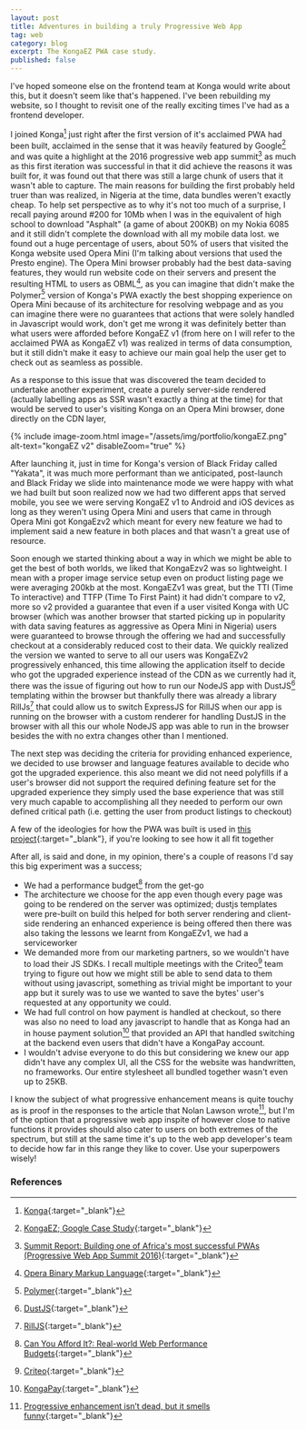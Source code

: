 ```yaml
---
layout: post
title: Adventures in building a truly Progressive Web App
tag: web
category: blog
excerpt: The KongaEZ PWA case study.
published: false
---
```


I've hoped someone else on the frontend team at Konga would write about this, but it doesn't seem like that's happened.
I've been rebuilding my website, so I thought to revisit one of the really exciting times I've had as a frontend developer.

I joined Konga[^1] just right after the first version of it's acclaimed PWA had been built,
acclaimed in the sense that it was heavily featured by Google[^2] and was quite a highlight at the 2016 progressive web app summit[^3] as much as this first iteration was successful in that it did achieve the reasons it was built for,
it was found out that there was still a large chunk of users that it wasn't able to capture. The main reasons for building the first probably held truer than was realized,
in Nigeria at the time, data bundles weren't exactly cheap. To help set perspective as to why it's not too much of a surprise, I recall paying around #200 for 10Mb when I was in the equivalent of high school to download "Asphalt" (a game of about 200KB) on my Nokia 6085
and it still didn't complete the download with all my mobile data lost. we found out a huge percentage of users, about 50% of users that visited the Konga website used Opera Mini (I'm talking about versions that used the Presto engine). The Opera Mini browser probably had the best data-saving features, they would run website code on their servers and present the resulting HTML to users as OBML[^4],
as you can imagine that didn't make the Polymer[^5] version of Konga's PWA exactly the best shopping experience on Opera Mini because of its architecture for resolving webpage and as you can imagine there were no guarantees that actions that were solely handled in Javascript would work,
don't get me wrong it was definitely better than what users were afforded before KongaEZ v1 (from here on I will refer to the acclaimed PWA as KongaEZ v1) was realized in terms of data consumption,
but it still didn't make it easy to achieve our main goal help the user get to check out as seamless as possible.

As a response to this issue that was discovered the team decided to undertake another experiment, create a purely server-side rendered (actually labelling apps as SSR wasn't exactly a thing at the time) for that would be served to user's visiting Konga on an Opera Mini browser, done directly on the CDN layer,

{% include image-zoom.html image="/assets/img/portfolio/kongaEZ.png" alt-text="kongaEZ v2" disableZoom="true" %}

After launching it, just in time for Konga's version of Black Friday called "Yakata", it was much more performant than we anticipated,
post-launch and Black Friday we slide into maintenance mode we were happy with what we had built but soon realized now we had two different apps that served mobile,
you see we were serving KongaEZ v1 to Android and iOS devices as long as they weren't using Opera Mini and users that came in through Opera Mini got KongaEzv2 which meant for every new feature we had to implement said a new feature in both places and that wasn't a great use of resource.

Soon enough we started thinking about a way in which we might be able to get the best of both worlds, we liked that KongaEzv2 was so lightweight. I mean with a proper image service setup even on product listing page we were averaging 200kb at the most. 
KongaEZv1 was great, but the TTI (Time To interactive) and TTFP (Time To First Paint) it had didn't compare to v2,
more so v2 provided a guarantee that even if a user visited Konga with UC browser 
(which was another browser that started picking up in popularity with data saving features as aggressive as Opera Mini in Nigeria) 
users were guaranteed to browse through the offering we had and successfully checkout at a considerably reduced cost to their data. 
We quickly realized the version we wanted to serve to all our users was KongaEZv2
progressively enhanced, this time allowing the application itself to decide who got the upgraded experience instead of the CDN as we currently had it, 
there was the issue of figuring out how to run our NodeJS app with DustJS[^6] templating within the browser but thankfully there was already a library RillJs[^7] that could allow us to switch ExpressJS for RillJS when our app is running on the browser with a custom renderer for 
handling DustJS in the browser with all this our whole NodeJS app was able to run in the browser besides the with no extra changes other than I mentioned.

The next step was deciding the criteria for providing enhanced experience, we decided to use browser and language features available to decide who got the upgraded experience.
this also meant we did not need polyfills if a user's browser did not support the required defining feature set for the upgraded experience they simply used the base experience 
that was still very much capable to accomplishing all they needed to perform our own defined critical path (i.e. getting the user from product listings to checkout)

A few of the ideologies for how the PWA was built is used in [this project](https://github.com/eokoneyo/booking_hackathon_stepup){:target="_blank"}, if you're looking to see how it all fit together

After all, is said and done, in my opinion, there's a couple of reasons I'd say this big experiment was a success;
- We had a performance budget[^8] from the get-go
- The architecture we choose for the app even though every page was going to be rendered on the server was optimized; 
  dustjs templates were pre-built on build this helped for both server rendering and client-side rendering an enhanced experience 
  is being offered then there was also taking the lessons we learnt from KongaEZv1, we had a serviceworker
- We demanded more from our marketing partners, so we wouldn't have to load their JS SDKs. 
  I recall multiple meetings with the Criteo[^9] team trying to figure out how we might still be able to send data to them without using javascript, 
  something as trivial might be important to your app but it surely was to use we wanted to save the bytes' user's requested at any opportunity we could.
- We had full control on how payment is handled at checkout, so there was also no need to load any javascript to handle that as Konga had an in house payment solution[^10] that provided an API that handled switching at the backend even users that didn't have a KongaPay account.
- I wouldn't advise everyone to do this but considering we knew our app didn't have any complex UI, all the CSS for the website was handwritten, no frameworks. Our entire stylesheet all bundled together wasn't even up to 25KB.

I know the subject of what progressive enhancement means is quite touchy as is proof in the responses to the article that Nolan Lawson wrote[^11], but I'm of the option that a progressive web app inspite of however close to native functions it provides should also cater to users on both extremes of the spectrum, but still at the same time it's up to the web app developer's team to decide how far in this range they like to cover. Use your superpowers wisely! 

### References
[^1]: [Konga](https://konga.com){:target="_blank"}
[^2]: [KongaEZ; Google Case Study](https://developers.google.com/web/showcase/2016/konga){:target="_blank"}
[^3]: [Summit Report: Building one of Africa's most successful PWAs (Progressive Web App Summit 2016)](https://www.youtube.com/watch?v=SlgcVl8pZDQ){:target="_blank"}
[^4]: [Opera Binary Markup Language](https://dev.opera.com/articles/opera-binary-markup-language/){:target="_blank"}
[^5]: [Polymer](https://www.polymer-project.org/){:target="_blank"}
[^6]: [DustJS](https://www.dustjs.com/){:target="_blank"}
[^7]: [RillJS](https://github.com/rill-js/rill){:target="_blank"}
[^8]: [Can You Afford It?: Real-world Web Performance Budgets](https://infrequently.org/2017/10/can-you-afford-it-real-world-web-performance-budgets/){:target="_blank"}
[^9]: [Criteo](https://www.criteo.com/){:target="_blank"}
[^10]: [KongaPay](https://www.kongapay.com/){:target="_blank"}
[^11]: [Progressive enhancement isn’t dead, but it smells funny](https://nolanlawson.com/2016/10/13/progressive-enhancement-isnt-dead-but-it-smells-funny/){:target="_blank"}
